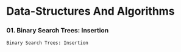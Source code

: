 # Data-Structures And Algorithms


### 01. Binary Search Trees: Insertion

    Binary Search Trees: Insertion
    